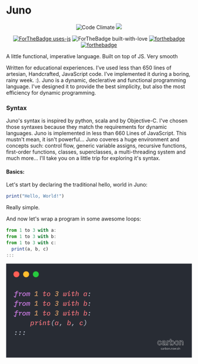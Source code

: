 
  # Juno

<div align="center">
  
![Code Climate](https://codeclimate.com/github/surovv/kleisli/badges/gpa.svg)
![](https://img.shields.io/badge/build-passing-brightgreen)

[![ForTheBadge uses-js](http://ForTheBadge.com/images/badges/uses-js.svg)](http://ForTheBadge.com)
![ForTheBadge built-with-love](http://ForTheBadge.com/images/badges/built-with-love.svg)
[![forthebadge](https://forthebadge.com/images/badges/makes-people-smile.svg)](http://forthebadge.com)
[![forthebadge](https://forthebadge.com/images/badges/does-not-contain-treenuts.svg)](http://forthebadge.com)

  </div>
  
A little functional, imperative language. Built on top of JS. Very smooth

Written for educational experiences. I’ve used less than 650 lines of artesian,
Handcrafted, JavaScript code. I’ve implemented it during a boring, rainy week. :). Juno is a dynamic, declerative and functional programming language. I've designed it to provide the best simplicity, but also the most efficiency for dynamic programming. 

### Syntax

Juno's syntax is inspired by python, scala and by Objective-C. I've chosen those syntaxes because they match the requirements for dynamic languages. Juno is implemented in less than 660 Lines of JavaScript. This mustn't mean, it isn't powerful... Juno coveres a huge environment and concepts such: control flow, generic variable assigns, recursive functions, first-order functions, classes, superclasses, a multi-threading system and much more... I'll take you on a little trip for exploring it's syntax.

#### Basics:

Let's start by declaring the traditional hello, world in Juno:

```js
print("Hello, World!")
```

Really simple.

And now let's wrap a program in some awesome loops:

```js
from 1 to 3 with a:
from 1 to 3 with b:
from 1 to 3 with c:
  print(a, b, c)
:::
```




  <img src="https://raw.githubusercontent.com/timo-cmd/Juno-lang/master/assets/carbon(6).png"></img>

